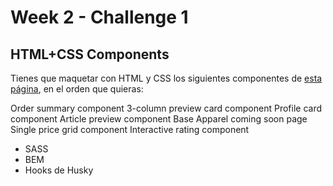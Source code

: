 # Week 2 - Challenge 1

## HTML+CSS Components

Tienes que maquetar con HTML y CSS los siguientes componentes de [esta página](https://www.frontendmentor.io/challenges?difficulties=1&types=free), en el orden que quieras:

Order summary component
3-column preview card component
Profile card component
Article preview component
Base Apparel coming soon page
Single price grid component
Interactive rating component

- SASS
- BEM
- Hooks de Husky
